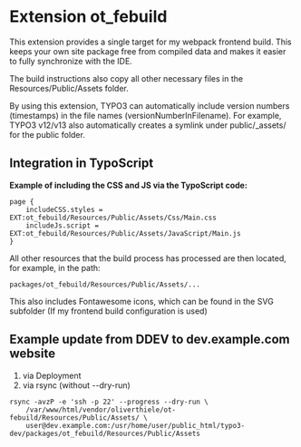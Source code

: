 # Extension ot_febuild

This extension provides a single target for my webpack frontend build. 
This keeps your own site package free from compiled data and makes it easier to fully synchronize with the IDE.

The build instructions also copy all other necessary files in the Resources/Public/Assets folder.

By using this extension, TYPO3 can automatically include version numbers (timestamps) in the file names (versionNumberInFilename).
For example, TYPO3 v12/v13 also automatically creates a symlink under public/_assets/ for the public folder.

## Integration in TypoScript

**Example of including the CSS and JS via the TypoScript code:**

```typo3_typoscript
page {
    includeCSS.styles = EXT:ot_febuild/Resources/Public/Assets/Css/Main.css
    includeJs.script = EXT:ot_febuild/Resources/Public/Assets/JavaScript/Main.js
}
```

All other resources that the build process has processed are then located, for example, in the path:

`packages/ot_febuild/Resources/Public/Assets/...`

This also includes Fontawesome icons, which can be found in the SVG subfolder (If my frontend build configuration is used)

## Example update from DDEV to dev.example.com website

1. via Deployment
2. via rsync (without --dry-run)

```shell
rsync -avzP -e 'ssh -p 22' --progress --dry-run \
    /var/www/html/vendor/oliverthiele/ot-febuild/Resources/Public/Assets/ \
    user@dev.example.com:/usr/home/user/public_html/typo3-dev/packages/ot_febuild/Resources/Public/Assets
```
